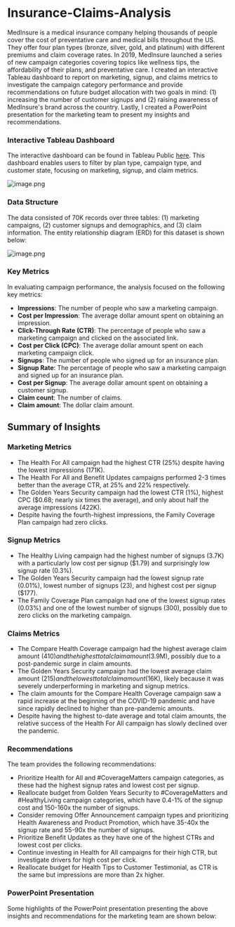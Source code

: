 # Insurance-Claims-Analysis

MedInsure is a medical insurance company helping thousands of people cover the cost of preventative care and medical bills throughout the US. They offer four plan types (bronze, silver, gold, and platinum) with different premiums and claim coverage rates. In 2019, MedInsure launched a series of new campaign categories covering topics like wellness tips, the affordability of their plans, and preventative care. I created an interactive Tableau dashboard to report on marketing, signup, and claims metrics to investigate the campaign category performance and provide recommendations on future budget allocation with two goals in mind: (1) increasing the number of customer signups and (2) raising awareness of MedInsure's brand across the country. Lastly, I created a PowerPoint presentation for the marketing team to present my insights and recommendations.

### **Interactive Tableau Dashboard**

The interactive dashboard can be found in Tableau Public [here](https://public.tableau.com/views/MedInsureClaimsDashboard_17282644146810/Dashboard?:language=en-US&:sid=&:redirect=auth&:display_count=n&:origin=viz_share_link). This dashboard enables users to filter by plan type, campaign type, and customer state, focusing on marketing, signup, and claim metrics.

![image.png](https://prod-files-secure.s3.us-west-2.amazonaws.com/55deb0ad-8acd-4b62-88a5-1deae62b7138/8c12bfea-b684-4c22-8590-b75d44483fc9/image.png)

### **Data Structure**

The data consisted of 70K records over three tables: (1) marketing campaigns, (2) customer signups and demographics, and (3) claim information. The entity relationship diagram (ERD) for this dataset is shown below:

![image.png](https://prod-files-secure.s3.us-west-2.amazonaws.com/55deb0ad-8acd-4b62-88a5-1deae62b7138/aa9dd98f-da4c-457c-8c9c-fb3bf1c2245a/image.png)

### **Key Metrics**

In evaluating campaign performance, the analysis focused on the following key metrics:

- **Impressions**: The number of people who saw a marketing campaign.
- **Cost per Impression**: The average dollar amount spent on obtaining an impression.
- **Click-Through Rate (CTR)**: The percentage of people who saw a marketing campaign and clicked on the associated link.
- **Cost per Click (CPC)**: The average dollar amount spent on each marketing campaign click.
- **Signups**: The number of people who signed up for an insurance plan.
- **Signup Rate**: The percentage of people who saw a marketing campaign and signed up for an insurance plan.
- **Cost per Signup**: The average dollar amount spent on obtaining a customer signup.
- **Claim count**: The number of claims.
- **Claim amount**: The dollar claim amount.

## **Summary of Insights**

### **Marketing Metrics**

- The Health For All campaign had the highest CTR (25%) despite having the lowest impressions (171K).
- The Health For All and Benefit Updates campaigns performed 2-3 times better than the average CTR, at 25% and 22% respectively.
- The Golden Years Security campaign had the lowest CTR (1%), highest CPC ($0.68; nearly six times the average), and only about half the average impressions (422K).
- Despite having the fourth-highest impressions, the Family Coverage Plan campaign had zero clicks.

### **Signup Metrics**

- The Healthy Living campaign had the highest number of signups (3.7K) with a particularly low cost per signup ($1.79) and surprisingly low signup rate (0.3%).
- The Golden Years Security campaign had the lowest signup rate (0.01%), lowest number of signups (23), and highest cost per signup ($177).
- The Family Coverage Plan campaign had one of the lowest signup rates (0.03%) and one of the lowest number of signups (300), possibly due to zero clicks on the marketing campaign.

### **Claims Metrics**

- The Compare Health Coverage campaign had the highest average claim amount ($410) and the highest total claim amount ($3.9M), possibly due to a post-pandemic surge in claim amounts.
- The Golden Years Security campaign had the lowest average claim amount ($215) and the lowest total claim amount ($16K), likely because it was severely underperforming in marketing and signup metrics.
- The claim amounts for the Compare Health Coverage campaign saw a rapid increase at the beginning of the COVID-19 pandemic and have since rapidly declined to higher than pre-pandemic amounts.
- Despite having the highest to-date average and total claim amounts, the relative success of the Health For All campaign has slowly declined over the pandemic.

### **Recommendations**

The team provides the following recommendations:

- Prioritize Health for All and #CoverageMatters campaign categories, as these had the highest signup rates and lowest cost per signup.
- Reallocate budget from Golden Years Security to #CoverageMatters and #HealthyLiving campaign categories, which have 0.4-1% of the signup cost and 150-160x the number of signups.
- Consider removing Offer Announcement campaign types and prioritizing Health Awareness and Product Promotion, which have 35-40x the signup rate and 55-90x the number of signups.
- Prioritize Benefit Updates as they have one of the highest CTRs and lowest cost per clicks.
- Continue investing in Health for All campaigns for their high CTR, but investigate drivers for high cost per click.
- Reallocate budget for Health Tips to Customer Testimonial, as CTR is the same but impressions are more than 2x higher.

### **PowerPoint Presentation**

Some highlights of the PowerPoint presentation presenting the above insights and recommendations for the marketing team  are shown below:
